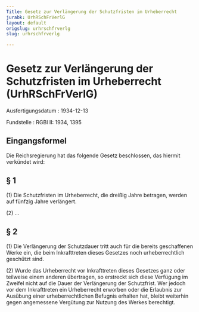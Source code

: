 ```yaml
---
Title: Gesetz zur Verlängerung der Schutzfristen im Urheberrecht
jurabk: UrhRSchFrVerlG
layout: default
origslug: urhrschfrverlg
slug: urhrschfrverlg

---
```


# Gesetz zur Verlängerung der Schutzfristen im Urheberrecht (UrhRSchFrVerlG)

Ausfertigungsdatum
:   1934-12-13

Fundstelle
:   RGBl II: 1934, 1395

## Eingangsformel

Die Reichsregierung hat das folgende Gesetz beschlossen, das hiermit
verkündet wird:

## § 1

(1) Die Schutzfristen im Urheberrecht, die dreißig Jahre betragen,
werden auf fünfzig Jahre verlängert.

(2) ...

## § 2

(1) Die Verlängerung der Schutzdauer tritt auch für die bereits
geschaffenen Werke ein, die beim Inkrafttreten dieses Gesetzes noch
urheberrechtlich geschützt sind.

(2) Wurde das Urheberrecht vor Inkrafttreten dieses Gesetzes ganz oder
teilweise einem anderen übertragen, so erstreckt sich diese Verfügung
im Zweifel nicht auf die Dauer der Verlängerung der Schutzfrist. Wer
jedoch vor dem Inkrafttreten ein Urheberrecht erworben oder die
Erlaubnis zur Ausübung einer urheberrechtlichen Befugnis erhalten hat,
bleibt weiterhin gegen angemessene Vergütung zur Nutzung des Werkes
berechtigt.

